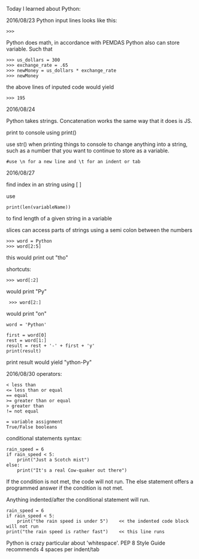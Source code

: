 Today I learned about Python:

2016/08/23
Python input lines looks like this:

```
>>>
```
Python does math, in accordance with PEMDAS
Python also can store variable.
Such that
```
>>> us_dollars = 300
>>> exchange_rate = .65
>>> newMoney = us_dollars * exchange_rate
>>> newMoney
```
the above lines of inputed code would yield
```
>>> 195
```
2016/08/24

Python takes strings. Concatenation works the same way that it does is JS.

print to console using print()

use str() when printing things to console to change anything into a string,
such as a number that you want to continue to store as a variable.
```
#use \n for a new line and \t for an indent or tab
```

2016/08/27

find index in an string using [ ]

use
```
print(len(variableName))
```

to find length of a given string in a variable

slices can access parts of strings using a semi colon between the numbers
```
>>> word = Python
>>> word[2:5]
```
this would print out "tho"

shortcuts:
```
>>> word[:2]
```
would print "Py"
```
 >>> word[2:]
 ```
 would print "on"
 ```
 word = 'Python'

first = word[0]
rest = word[1:]
result = rest + '-' + first + 'y'
print(result)
```
print result would yield "ython-Py"

2016/08/30
operators:
```
< less than
<= less than or equal
== equal
>= greater than or equal
> greater than
!= not equal

= variable assignment
True/False booleans
```
conditional statements syntax:
```
rain_speed = 6
if rain_speed < 5:
    print("Just a Scotch mist")
else:
    print("It's a real Cow-quaker out there")
```
If the condition is not met, the code will not run. The else statement offers a programmed answer if the condition is not met.

Anything indented/after the conditional statement will run.
```
rain_speed = 6
if rain_speed < 5:
    print("the rain speed is under 5")    << the indented code block will not run
print("the rain speed is rather fast")    << this line runs
```
Python is crazy particular about 'whitespace'.
PEP 8 Style Guide recommends 4 spaces per indent/tab
